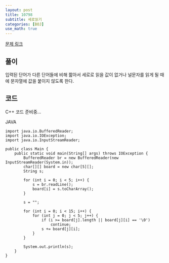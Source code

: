 ```yaml
---
layout: post
title: 10798
subtitle: 세로읽기
categories: [BOJ]
use_math: true
---
```


[문제 링크](https://www.acmicpc.net/problem/10798)

<h2 class="section-heading">풀이</h2>
입력된 단어가 다른 단어들에 비해 짧아서 세로로 읽을 값이 없거나 널문자를 읽게 될 때에 문자열에 값을 붙이지 않도록 한다.
<h2 class="section-heading">코드</h2>
C++  
코드 준비중...

JAVA
<pre><code class="java">import java.io.BufferedReader;
import java.io.IOException;
import java.io.InputStreamReader;

public class Main {
	public static void main(String[] args) throws IOException {
		BufferedReader br = new BufferedReader(new InputStreamReader(System.in));
		char[][] board = new char[5][];
		String s;

		for (int i = 0; i < 5; i++) {
			s = br.readLine();
			board[i] = s.toCharArray();
		}

		s = "";

		for (int i = 0; i < 15; i++) {
			for (int j = 0; j < 5; j++) {
				if (i >= board[j].length || board[j][i] == '\0')
					continue;
				s += board[j][i];
			}
		}
        
        System.out.println(s);
	}
}</code></pre>